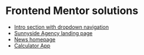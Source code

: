 # Frontend Mentor solutions

- [Intro section with dropdown navigation](./intro-section-with-dropdown-navigation)
- [Sunnyside Agency landing page](./sunnyside-agency-landing-page)
- [News homepage](./news-homepage)
- [Calculator App](./calculator-app)
